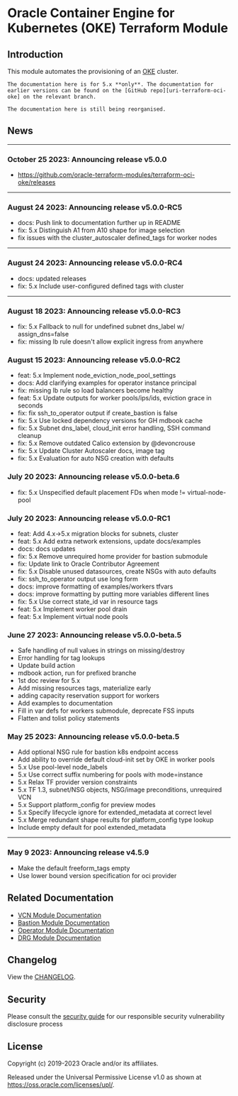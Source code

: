 [uri-changelog]: ./CHANGELOG.md
[uri-oci-cli]: https://docs.oracle.com/en-us/iaas/Content/API/Concepts/cliconcepts.htm#Command_Line_Interface_CLI
[uri-oci-oke]: https://docs.oracle.com/en-us/iaas/Content/ContEng/home.htm#top
[uri-terraform-oci-vcn]: https://github.com/oracle-terraform-modules/terraform-oci-vcn
[uri-terraform-oci-bastion]: https://github.com/oracle-terraform-modules/terraform-oci-bastion
[uri-terraform-oci-operator]: https://github.com/oracle-terraform-modules/terraform-oci-operator
[uri-terraform-oci-drg]: https://github.com/oracle-terraform-modules/terraform-oci-drg
[uri-terraform-oci-oke]: https://github.com/oracle-terraform-modules/terraform-oci-oke
[uri-terraform-options]: ./inputs_submodule.html#cluster
# Oracle Container Engine for Kubernetes (OKE) Terraform Module

## Introduction

This module automates the provisioning of an [OKE][uri-oci-oke] cluster.

```admonish notice
The documentation here is for 5.x **only**. The documentation for earlier versions can be found on the [GitHub repo][uri-terraform-oci-oke] on the relevant branch.
```

```admonish warning
The documentation here is still being reorganised.
```

## News

***
### October 25 2023: Announcing release v5.0.0
- https://github.com/oracle-terraform-modules/terraform-oci-oke/releases

***
### August 24 2023: Announcing release v5.0.0-RC5

- docs: Push link to documentation further up in README
- fix: 5.x Distinguish A1 from A10 shape for image selection
- fix issues with the cluster_autoscaler defined_tags for worker nodes

***
### August 24 2023: Announcing release v5.0.0-RC4

- docs: updated releases
- fix: 5.x Include user-configured defined tags with cluster

***
### August 18 2023: Announcing release v5.0.0-RC3

- fix: 5.x Fallback to null for undefined subnet dns_label w/ assign_dns=false
- fix: missing lb rule doesn't allow explicit ingress from anywhere


### August 15 2023: Announcing release v5.0.0-RC2

- feat: 5.x Implement node_eviction_node_pool_settings
- docs: Add clarifying examples for operator instance principal
- fix: missing lb rule so load balancers become healthy
- feat: 5.x Update outputs for worker pools/ips/ids, eviction grace in seconds
- fix: fix ssh_to_operator output if create_bastion is false
- fix: 5.x Use locked dependency versions for GH mdbook cache
- fix: 5.x Subnet dns_label, cloud_init error handling, SSH command cleanup
- fix: 5.x Remove outdated Calico extension by @devoncrouse
- fix: 5.x Update Cluster Autoscaler docs, image tag
- fix: 5.x Evaluation for auto NSG creation with defaults


### July 20 2023: Announcing release v5.0.0-beta.6

- fix: 5.x Unspecified default placement FDs when mode != virtual-node-pool

### July 20 2023: Announcing release v5.0.0-RC1

- feat: Add 4.x->5.x migration blocks for subnets, cluster
- feat: 5.x Add extra network extensions, update docs/examples
- docs: docs updates
- fix: 5.x Remove unrequired home provider for bastion submodule
- fix: Update link to Oracle Contributor Agreement
- fix: 5.x Disable unused datasources, create NSGs with auto defaults
- fix: ssh_to_operator output use long form
- docs: improve formatting of examples/workers tfvars
- docs: improve formatting by putting more variables different lines
- fix: 5.x Use correct state_id var in resource tags
- feat: 5.x Implement worker pool drain
- feat: 5.x Implement virtual node pools

### June 27 2023: Announcing release v5.0.0-beta.5

- Safe handling of null values in strings on missing/destroy
- Error handling for tag lookups
- Update build action
- mdbook action, run for prefixed branche
- 1st doc review for 5.x
- Add missing resources tags, materialize early
- adding capacity reservation support for workers
- Add examples to documentation
- Fill in var defs for workers submodule, deprecate FSS inputs
- Flatten and tolist policy statements

### May 25 2023: Announcing release v5.0.0-beta.5

- Add optional NSG rule for bastion k8s endpoint access
- Add ability to override default cloud-init set by OKE in worker pools
- 5.x Use pool-level node_labels
- 5.x Use correct suffix numbering for pools with mode=instance
- 5.x Relax TF provider version constraints
- 5.x TF 1.3, subnet/NSG objects, NSG/image preconditions, unrequired VCN
- 5.x Support platform_config for preview modes
- 5.x Specify lifecycle ignore for extended_metadata at correct level
- 5.x Merge redundant shape results for platform_config type lookup
- Include empty default for pool extended_metadata

***

### May 9 2023: Announcing release v4.5.9

- Make the default freeform_tags empty
- Use lower bound version specification for oci provider


## Related Documentation

* [VCN Module Documentation][uri-terraform-oci-vcn]
* [Bastion Module Documentation][uri-terraform-oci-bastion]
* [Operator Module Documentation][uri-terraform-oci-operator]
* [DRG Module Documentation][uri-terraform-oci-drg]

## Changelog
View the [CHANGELOG][uri-changelog].

## Security
Please consult the [security guide](./docs/SECURITY.md) for our responsible security vulnerability disclosure process


## License
Copyright (c) 2019-2023 Oracle and/or its affiliates.

Released under the Universal Permissive License v1.0 as shown at
<https://oss.oracle.com/licenses/upl/>.